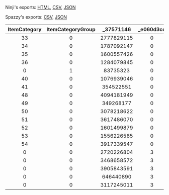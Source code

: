 Ninji's exports: [HTML](https://wuffs.org/acnh/bcsv_160/html/MessageCardSelectPresentSp.html), [CSV](https://wuffs.org/acnh/bcsv_160/csv/MessageCardSelectPresentSp.csv), [JSON](https://wuffs.org/acnh/bcsv_160/json/MessageCardSelectPresentSp.json)

Spazzy's exports: [CSV](https://github.com/McSpazzy/acnh-csv/blob/master/MessageCardSelectPresentSp.csv), [JSON](https://github.com/McSpazzy/acnh-json/blob/master/MessageCardSelectPresentSp.json)

| ItemCategory | ItemCategoryGroup | _37571146 | _e060d3cd | ItemRemakeType |
|:--:|:--:|:--:|:--:|:--:|
| 33 | 0 | 2777829115 | 0 | 0 | 
| 34 | 0 | 1787092147 | 0 | 0 | 
| 35 | 0 | 1600557426 | 0 | 0 | 
| 36 | 0 | 1284079845 | 0 | 0 | 
| 0 | 1 | 83735323 | 0 | 0 | 
| 40 | 0 | 1076939046 | 0 | 0 | 
| 41 | 0 | 354522551 | 0 | 0 | 
| 48 | 0 | 4094181949 | 0 | 0 | 
| 49 | 0 | 349268177 | 0 | 0 | 
| 50 | 0 | 3078218622 | 0 | 0 | 
| 51 | 0 | 3617486070 | 0 | 0 | 
| 52 | 0 | 1601499879 | 0 | 0 | 
| 53 | 0 | 1556226565 | 0 | 0 | 
| 54 | 0 | 3917339547 | 0 | 0 | 
| 0 | 0 | 2720226804 | 3 | 1 | 
| 0 | 0 | 3468658572 | 3 | 1 | 
| 0 | 0 | 3905843591 | 3 | 1 | 
| 0 | 0 | 646440890 | 3 | 1 | 
| 0 | 0 | 3117245011 | 3 | 1 | 
